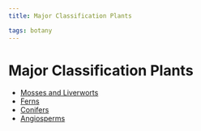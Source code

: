 ```yaml
---
title: Major Classification Plants

tags: botany 
---
```


# Major Classification Plants
- [Mosses and Liverworts](Mosses%20and%20Liverworts.md)
- [Ferns](Ferns.md)
- [Conifers](Conifers.md)
- [Angiosperms](Angiosperms.md)